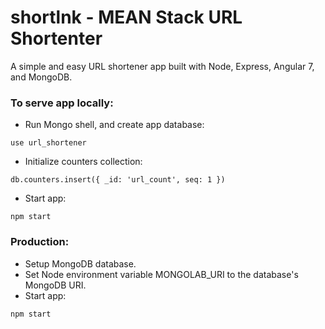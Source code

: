 # shortlnk - MEAN Stack URL Shortenter
A simple and easy URL shortener app built with Node, Express, Angular 7, and MongoDB.

### To serve app locally:

* Run Mongo shell, and create app database:

```
use url_shortener
```

* Initialize counters collection: 

```
db.counters.insert({ _id: 'url_count', seq: 1 })
```

* Start app:

```
npm start
```

### Production:

* Setup MongoDB database.
* Set Node environment variable MONGOLAB_URI to the database's MongoDB URI.
* Start app:

```
npm start
```